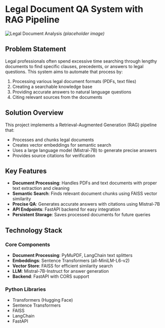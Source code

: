 # Legal Document QA System with RAG Pipeline

![Legal Document Analysis](https://example.com/legal-doc-ai.jpg) *(placeholder image)*

## Problem Statement

Legal professionals often spend excessive time searching through lengthy documents to find specific clauses, precedents, or answers to legal questions. This system aims to automate that process by:

1. Processing various legal document formats (PDFs, text files)
2. Creating a searchable knowledge base
3. Providing accurate answers to natural language questions
4. Citing relevant sources from the documents

## Solution Overview

This project implements a Retrieval-Augmented Generation (RAG) pipeline that:

- Processes and chunks legal documents
- Creates vector embeddings for semantic search
- Uses a large language model (Mistral-7B) to generate precise answers
- Provides source citations for verification

## Key Features

- **Document Processing**: Handles PDFs and text documents with proper text extraction and cleaning
- **Semantic Search**: Finds relevant document chunks using FAISS vector similarity
- **Precise QA**: Generates accurate answers with citations using Mistral-7B
- **API Endpoints**: FastAPI backend for easy integration
- **Persistent Storage**: Saves processed documents for future queries

## Technology Stack

### Core Components
- **Document Processing**: PyMuPDF, LangChain text splitters
- **Embeddings**: Sentence Transformers (all-MiniLM-L6-v2)
- **Vector Store**: FAISS for efficient similarity search
- **LLM**: Mistral-7B-Instruct for answer generation
- **Backend**: FastAPI with CORS support

### Python Libraries
- Transformers (Hugging Face)
- Sentence Transformers
- FAISS
- LangChain
- FastAPI
